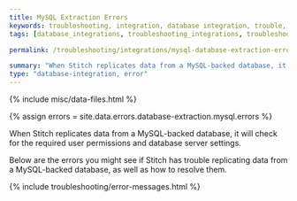 ```yaml
---
title: MySQL Extraction Errors
keywords: troubleshooting, integration, database integration, trouble, issue, help, error, errors, connection issue, mysql, binlog error, extraction error
tags: [database_integrations, troubleshooting_integrations, troubleshooting_errors]

permalink: /troubleshooting/integrations/mysql-database-extraction-errors

summary: "When Stitch replicates data from a MySQL-backed database, it will check for the required user permissions and database server settings. In this article are the extraction errors you might see if Stitch has trouble replicating data from a MySQL database and how to resolve them."
type: "database-integration, error"
---
```

{% include misc/data-files.html %}

{% assign errors = site.data.errors.database-extraction.mysql.errors %}

When Stitch replicates data from a MySQL-backed database, it will check for the required user permissions and database server settings.

Below are the errors you might see if Stitch has trouble replicating data from a MySQL-backed database, as well as how to resolve them.

{% include troubleshooting/error-messages.html %}